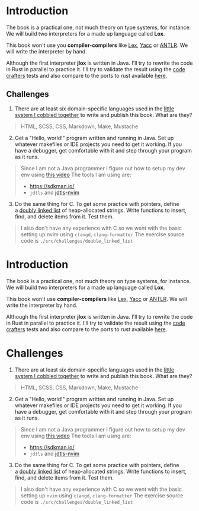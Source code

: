 
# Introduction

The book is a practical one, not much theory on type systems, for instance. We will build two interpreters for a made up language called **Lox**.

This book won't use you **compiler-compilers** like [Lex](https://silcnitc.github.io/lex.html), [Yacc](https://en.wikipedia.org/wiki/Yacc) or [ANTLR](https://www.antlr.org/). We will write the interpreter by hand.

Although the first interpreter **jlox** is written in Java. I'll try to rewrite the code in Rust in parallel to practice it. I'll try to validate the result using the [code crafters](https://app.codecrafters.io/courses/interpreter/) tests and also compare to the ports to rust available [here](https://github.com/munificent/craftinginterpreters/wiki/Lox-implementations).
## Challenges

1. There are at least six domain-specific languages used in the [little system I cobbled together](https://github.com/munificent/craftinginterpreters) to write and publish this book. What are they?
> HTML, SCSS, CSS, Markdown, Make, Mustache

2. Get a "Hello, world!" program written and running in Java. Set up whatever makefiles or IDE projects you need to get it working. If you have a debugger, get comfortable with it and step through your program as it runs.
> Since I am not a Java programmer I figure out how to setup my dev env using [this video](https://www.youtube.com/watch?v=C7juSZsM2Fg)
> The tools I am using are:
> - https://sdkman.io/
> - `jdtls` and [jdtls-nvim](https://github.com/mfussenegger/nvim-jdtls)

3. Do the same thing for C. To get some practice with pointers, define a [doubly linked list](https://en.wikipedia.org/wiki/Doubly_linked_list) of heap-allocated strings. Write functions to insert, find, and delete items from it. Test them.
> I also don't have any experience with C so we went with the basic setting up nvim using `clangd`, `clang-formatter`
> The exercise source code is `./src/challenges/double_linked_list`

# Introduction

The book is a practical one, not much theory on type systems, for instance. We will build two interpreters for a made up language called **Lox**.

This book won't use **compiler-compilers** like [Lex](https://silcnitc.github.io/lex.html), [Yacc](https://en.wikipedia.org/wiki/Yacc) or [ANTLR](https://www.antlr.org/). We will write the interpreter by hand.

Although the first interpreter **jlox** is written in Java. I'll try to rewrite the code in Rust in parallel to practice it. I'll try to validate the result using the [code crafters](https://app.codecrafters.io/courses/interpreter/) tests and also compare to the ports to rust available [here](https://github.com/munificent/craftinginterpreters/wiki/Lox-implementations).

# Challenges

1. There are at least six domain-specific languages used in the [little system I cobbled together](https://github.com/munificent/craftinginterpreters) to write and publish this book. What are they?
> HTML, SCSS, CSS, Markdown, Make, Mustache

2. Get a "Hello, world!" program written and running in Java. Set up whatever makefiles or IDE projects you need to get it working. If you have a debugger, get comfortable with it and step through your program as it runs.
> Since I am not a Java programmer I figure out how to setup my dev env using [this video](https://www.youtube.com/watch?v=C7juSZsM2Fg)
> The tools I am using are:
> - https://sdkman.io/
> - `jdtls` and [jdtls-nvim](https://github.com/mfussenegger/nvim-jdtls)

3. Do the same thing for C. To get some practice with pointers, define a [doubly linked list](https://en.wikipedia.org/wiki/Doubly_linked_list) of heap-allocated strings. Write functions to insert, find, and delete items from it. Test them.
> I also don't have any experience with C so we went with the basic setting up `nvim`  using `clangd`, `clang-formatter`
> The exercise source code is `./src/challenges/double_linked_list`


